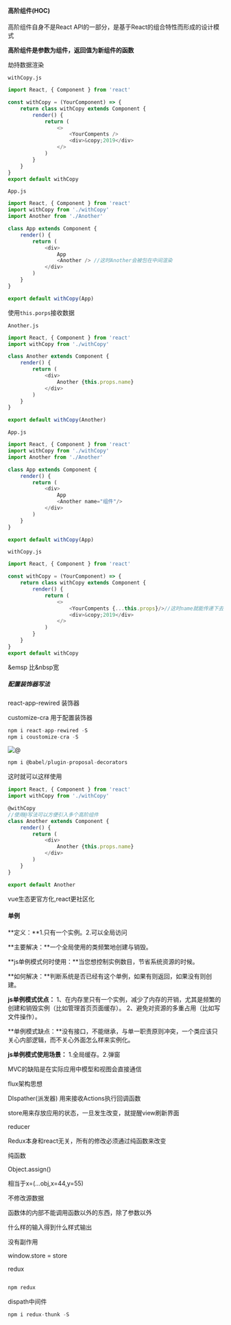 #### 高阶组件(HOC)

高阶组件自身不是React API的一部分，是基于React的组合特性而形成的设计模式

**高阶组件是参数为组件，返回值为新组件的函数**

 劫持数据渲染

`withCopy.js`

```js
import React, { Component } from 'react'

const withCopy = (YourComponent) => {
    return class withCopy extends Component {
        render() {
            return (
            	<>
                	<YourCompents />
                	<div>&copy;2019</div>
                </>
            )
        }
    }
}
export default withCopy
```

`App.js`

```js
import React, { Component } from 'react'
import withCopy from './withCopy'
import Another from './Another'

class App extends Component {
    render() {
        return (
        	<div>
            	App
            	<Another /> //这时Another会被包在中间渲染
            </div>
        )
    }
}

export default withCopy(App)
```

使用`this.porps`接收数据

`Another.js`

```js
import React, { Component } from 'react'
import withCopy from './withCopy'

class Another extends Component {
    render() {
        return (
        	<div>
            	Another {this.props.name}
            </div>
        )
    }
}

export default withCopy(Another)
```

`App.js`

```js
import React, { Component } from 'react'
import withCopy from './withCopy'
import Another from './Another'

class App extends Component {
    render() {
        return (
        	<div>
            	App
            	<Another name="组件"/> 
            </div>
        )
    }
}

export default withCopy(App)
```

`withCopy.js`

```js
import React, { Component } from 'react'

const withCopy = (YourComponent) => {
    return class withCopy extends Component {
        render() {
            return (
            	<>
                	<YourCompents {...this.props}/>//这时name就能传递下去
                	<div>&copy;2019</div>
                </>
            )
        }
    }
}
export default withCopy
```



&emsp 比&nbsp宽

#####  配置装饰器写法

react-app-rewired 装饰器

customize-cra  用于配置装饰器

```js
npm i react-app-rewired -S
npm i coustomize-cra -S
```

![@](E:\360MoveData\Users\hy\Desktop\图片\@.png)

```js
npm i @babel/plugin-proposal-decorators
```

这时就可以这样使用

```js
import React, { Component } from 'react'
import withCopy from './withCopy'

@withCopy
//使用@写法可以方便引入多个高阶组件
class Another extends Component {
    render() {
        return (
        	<div>
            	Another {this.props.name}
            </div>
        )
    }
}

export default Another
```



vue生态更官方化,react更社区化

#### 单例

**定义：**1.只有一个实例。2.可以全局访问

**主要解决：**一个全局使用的类频繁地创建与销毁。

**js单例模式何时使用：**当您想控制实例数目，节省系统资源的时候。

**如何解决：**判断系统是否已经有这个单例，如果有则返回，如果没有则创建。

**js单例模式优点：** 1、在内存里只有一个实例，减少了内存的开销，尤其是频繁的创建和销毁实例（比如管理首页页面缓存）。 2、避免对资源的多重占用（比如写文件操作）。

**单例模式缺点：**没有接口，不能继承，与单一职责原则冲突，一个类应该只关心内部逻辑，而不关心外面怎么样来实例化。

**js单例模式使用场景：** 1.全局缓存。2.弹窗



MVC的缺陷是在实际应用中模型和视图会直接通信

flux架构思想

DIspather(派发器) 用来接收Actions执行回调函数

store用来存放应用的状态，一旦发生改变，就提醒view刷新界面

reducer

Redux本身和react无关，所有的修改必须通过纯函数来改变

纯函数

Object.assign()

相当于x=(...obj,x=44,y=55)

不修改源数据

函数体的内部不能调用函数以外的东西，除了参数以外

什么样的输入得到什么样式输出

没有副作用

window.store = store

redux

```js

npm redux

```



dispath中间件

```js
npm i redux-thunk -S
```



